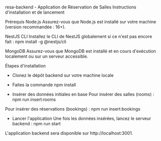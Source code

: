 resa-backend - Application de Réservation de Salles
Instructions d'installation et de lancement

Prérequis
Node.js
Assurez-vous que Node.js est installé sur votre machine (version recommandée : 16+).

NestJS CLI
Installez le CLI de NestJS globalement si ce n'est pas encore fait :
npm install -g @nestjs/cli

MongoDB
Assurez-vous que MongoDB est installé et en cours d'exécution localement ou sur un serveur accessible.

Étapes d'installation

- Clonez le dépôt backend sur votre machine locale

- Faites la commande npm install

- Insérer des données initiales en base
  Pour insérer des salles (rooms) :
  npm run insert:rooms

Pour insérer des réservations (bookings) :
npm run insert:bookings

- Lancer l'application
  Une fois les données insérées, lancez le serveur backend :
  npm run start

L'application backend sera disponible sur http://localhost:3001.
